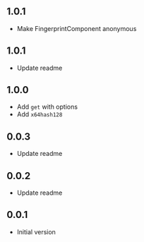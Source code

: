 ## 1.0.1

- Make FingerprintComponent anonymous 

## 1.0.1

- Update readme

## 1.0.0

- Add `get` with options
- Add `x64hash128`

## 0.0.3

- Update readme

## 0.0.2

- Update readme

## 0.0.1

- Initial version
